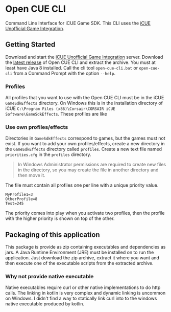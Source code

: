 # Open CUE CLI
Command Line Interface for iCUE Game SDK.
This CLI uses the [iCUE Unofficial Game Integration](https://github.com/Zac-McDonald/iCUE-Custom-Game-Integration).

## Getting Started
Download and start the [iCUE Unofficial Game Integration](https://github.com/Zac-McDonald/iCUE-Custom-Game-Integration) server.
Download the [latest release](https://github.com/Legion2/open-cue-cli/releases/latest) of Open CUE CLI and extract the archive.
You must at least have Java 8 installed.
Call the cli tool `open-cue-cli.bat` or `open-cue-cli` from a Command Prompt with the option `--help`.

### Profiles
All profiles that you want to use with the Open CUE CLI must be in the iCUE `GameSdkEffects` directory.
On Windows this is in the installation directory of iCUE `C:\Program Files (x86)\Corsair\CORSAIR iCUE Software\GameSdkEffects`.
These profiles are like 

### Use own profiles/effects
Directories in `GameSdkEffects` correspond to games, but the games must not exist.
If you want to add your own profiles/effects, create a new directory in the `GameSdkEffects` directory called `profiles`.
Create a new text file named `priorities.cfg` in the `profiles` directory.

> In Windows Administrator permissions are required to create new files in the directory, so you may create the file in another directory and then move it.

The file must contain all profiles one per line with a unique priority value.
```properties
MyProfile1=3
OtherProfile=8
Test=245
```
The priority comes into play when you activate two profiles, then the profile with the higher priority is shown on top of the other.

## Packaging of this application
This package is provide as zip containing executables and dependencies as jars.
A Java Runtime Environment (JRE) must be installed on to run the application.
Just download the zip archive, extract it where you want and then execute one of the executable scripts from the extracted archive.

### Why not provide native executable
Native executables require curl or other native implementations to do http calls.
The linking in kotlin is very complex and dynamic linking is uncommon on Windows.
I didn't find a way to statically link curl into to the windows native executable produced by kotlin.
